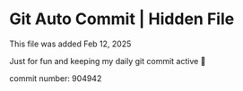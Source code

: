 # Git Auto Commit | Hidden File

This file was added Feb 12, 2025

Just for fun and keeping my daily git commit active 🤪

commit number: 904942
